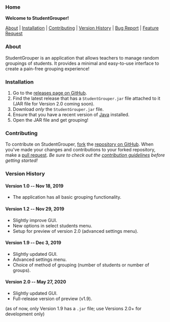 ### Home

**Welcome to StudentGrouper!**

[About](#about) | [Installation](#installation) | [Contributing](#contributing) | [Version History](#version-history) | [Bug Report](https://github.com/0xmmalik/StudentGrouper/issues/new?assignees=&labels=bug&template=bug_report.md&title=) | [Feature Request](https://github.com/0xmmalik/StudentGrouper/issues/new?assignees=&labels=enhancement&template=feature_request.md&title=)

### About
StudentGrouper is an application that allows teachers to manage random groupings of students. It provides a minimal and easy-to-use interface to create a pain-free grouping experience!

### Installation
1. Go to the [releases page on GitHub](https://github.com/0xmmalik/StudentGrouper/releases).
2. Find the latest release that has a `StudentGrouper.jar` file attached to it (JAR file for Version 2.0 coming soon).
3. Download _only_ the `StudentGrouper.jar` file.
4. Ensure that you have a recent version of [Java](https://www.java.com/en/) installed.
5. Open the JAR file and get grouping!

### Contributing
To contribute on StudentGrouper, [fork](https://docs.github.com/en/github/getting-started-with-github/fork-a-repo) the [repository on GitHub](https://github.com/0xmmalik/StudentGrouper). When you've made your changes and contributions to your forked repository, make a [pull request](https://docs.github.com/en/github/collaborating-with-issues-and-pull-requests/about-pull-requests). _Be sure to check out the [contribution guidelines](https://github.com/0xmmalik/StudentGrouper/blob/master/CONTRIBUTING.md) before getting started!_

### Version History

#### Version 1.0 -- Nov 18, 2019
- The application has all basic grouping functionality.

#### Version 1.2 -- Nov 29, 2019
- Slightly improve GUI.
- New options in select students menu.
- Setup for preview of version 2.0 (advanced settings menu).

#### Version 1.9 -- Dec 3, 2019
- Slightly updated GUI.
- Advanced settings menu.
- Choice of method of grouping (number of students or number of groups).

#### Version 2.0 -- May 27, 2020
- Slightly updated GUI.
- Full-release version of preview (v1.9).

(as of now, only Version 1.9 has a `.jar` file; use Versions 2.0+ for development only)
